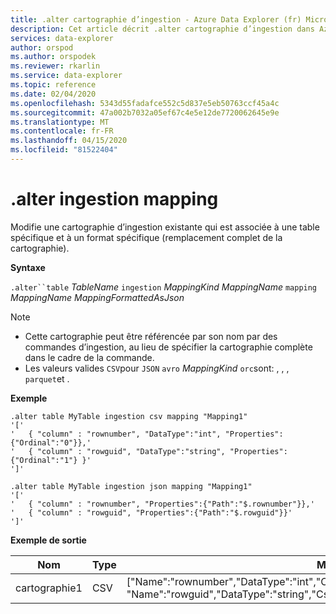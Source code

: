 ```yaml
---
title: .alter cartographie d’ingestion - Azure Data Explorer (fr) Microsoft Docs
description: Cet article décrit .alter cartographie d’ingestion dans Azure Data Explorer.
services: data-explorer
author: orspod
ms.author: orspodek
ms.reviewer: rkarlin
ms.service: data-explorer
ms.topic: reference
ms.date: 02/04/2020
ms.openlocfilehash: 5343d55fadafce552c5d837e5eb50763ccf45a4c
ms.sourcegitcommit: 47a002b7032a05ef67c4e5e12de7720062645e9e
ms.translationtype: MT
ms.contentlocale: fr-FR
ms.lasthandoff: 04/15/2020
ms.locfileid: "81522404"
---
```

# <a name="alter-ingestion-mapping"></a>.alter ingestion mapping

Modifie une cartographie d’ingestion existante qui est associée à une table spécifique et à un format spécifique (remplacement complet de la cartographie).

**Syntaxe**

`.alter``table` *TableName* `ingestion` *MappingKind MappingName* `mapping` *MappingName* *MappingFormattedAsJson*

> [!NOTE]
> * Cette cartographie peut être référencée par son nom par des commandes d’ingestion, au lieu de spécifier la cartographie complète dans le cadre de la commande.
> * Les valeurs valides `CSV`pour `JSON` `avro` _MappingKind_ `orc`sont: , , , `parquet`et .

**Exemple** 
 
```
.alter table MyTable ingestion csv mapping "Mapping1"
'['
'   { "column" : "rownumber", "DataType":"int", "Properties":{"Ordinal":"0"}},'
'   { "column" : "rowguid", "DataType":"string", "Properties":{"Ordinal":"1"} }'
']'

.alter table MyTable ingestion json mapping "Mapping1"
'['
'   { "column" : "rownumber", "Properties":{"Path":"$.rownumber"}},'
'   { "column" : "rowguid", "Properties":{"Path":"$.rowguid"}}'
']'
```
**Exemple de sortie**

| Nom     | Type | Mappage                                                                                                                                                                          |
|----------|------|----------------------------------------------------------------------------------------------------------------------------------------------------------------------------------|
| cartographie1 | CSV  | ["Name":"rownumber","DataType":"int","CsvDataType":null,"Ordinal":0":ConstValue":null', "Name":"rowguid","DataType":"string","CsvDataType":null,"Ordinal":1,"ConstValue":null |